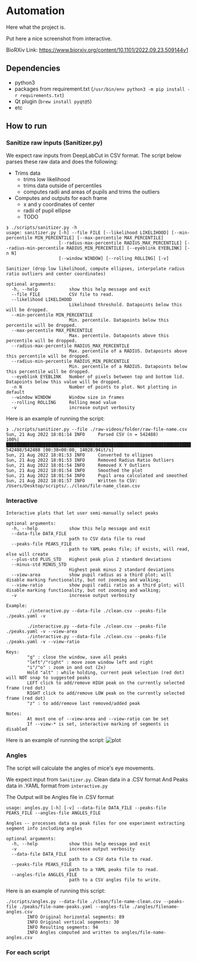# Automation

Here what the project is.

Put here a nice screenshot from interactive.

BioRXiv Link: https://www.biorxiv.org/content/10.1101/2022.09.23.509144v1

## Dependencies

- python3
- packages from requirement.txt (`/usr/bin/env python3 -m pip install -r requirements.txt`)
- Qt plugin (`brew install pyqt@5`)
- etc

## How to run

### Sanitize raw inputs (Sanitizer.py)

We expect raw inputs from DeepLabCut in CSV format.
The script below parses these raw data and does the following:
- Trims data
    - trims low likelihood
    - trims data outside of percentiles
    - computes radii and areas of pupils and trims the outliers
- Computes and outputs for each frame
    - x and y coordinates of center
    - radii of pupil ellipse
    - TODO

```
❯ ./scripts/sanitizer.py -h
usage: sanitizer.py [-h] --file FILE [--likelihood LIKELIHOOD] [--min-percentile MIN_PERCENTILE] [--max-percentile MAX_PERCENTILE]
                    [--radius-max-percentile RADIUS_MAX_PERCENTILE] [--radius-min-percentile RADIUS_MIN_PERCENTILE] [--eyeblink EYEBLINK] [-n N]
                    [--window WINDOW] [--rolling ROLLING] [-v]

Sanitizer (drop low likelihood, compute ellipses, interpolate radius ratio outliers and center coordinates)

optional arguments:
  -h, --help            show this help message and exit
  --file FILE           CSV file to read.
  --likelihood LIKELIHOOD
                        Likelihood threshold. Datapoints below this will be dropped.
  --min-percentile MIN_PERCENTILE
                        Min. percentile. Datapoints below this percentile will be dropped.
  --max-percentile MAX_PERCENTILE
                        Max. percentile. Datapoints above this percentile will be dropped.
  --radius-max-percentile RADIUS_MAX_PERCENTILE
                        Max. percentile of a RADIUS. Datapoints above this percentile will be dropped.
  --radius-min-percentile RADIUS_MIN_PERCENTILE
                        Min. percentile of a RADIUS. Datapoints below this percentile will be dropped.
  --eyeblink EYEBLINK   Number of pixels between top and bottom lid. Datapoints below this value will be dropped.
  -n N                  Number of points to plot. Not plotting in default
  --window WINDOW       Window size in frames
  --rolling ROLLING     Rolling mead value
  -v                    increase output verbosity
```

Here is an example of running the script:

```
❯ ./scripts/sanitizer.py --file ./raw-videos/folder/raw-file-name.csv
Sun, 21 Aug 2022 18:01:14 INFO     Parsed CSV (n = 542488)
100%|███████████████████████████████████████████████████████████████████████████████████████████████████████████████████████████████████████████████| 542488/542488 [00:38<00:00, 14028.94it/s]
Sun, 21 Aug 2022 18:01:53 INFO     Converted to ellipses
Sun, 21 Aug 2022 18:01:53 INFO     Removed Radius Ratio Outliers
Sun, 21 Aug 2022 18:01:54 INFO     Removed X Y Outliers
Sun, 21 Aug 2022 18:01:54 INFO     Smoothed the plot
Sun, 21 Aug 2022 18:01:54 INFO     Pupil area calculated and smoothed
Sun, 21 Aug 2022 18:01:57 INFO     Written to CSV: /Users/Desktop/scripts/../clean/file-name_clean.csv 
```

### Interactive

```
Interactive plots that let user semi-manually select peaks

optional arguments:
  -h, --help            show this help message and exit
  --data-file DATA_FILE
                        path to CSV data file to read
  --peaks-file PEAKS_FILE
                        path to YAML peaks file; if exists, will read, else will create
  --plus-std PLUS_STD   Highest peak plus 2 standard deviations
  --minus-std MINUS_STD
                        Highest peak minus 2 standard deviations
  --view-area           show pupil radius as a third plot; will disable marking functionality, but not zooming and walking;
  --view-ratio          show pupil radii ratio as a third plot; will disable marking functionality, but not zooming and walking;
  -v                    increase output verbosity

Example:
        ./interactive.py --data-file ./clean.csv --peaks-file ./peaks.yaml -v

        ./interactive.py --data-file ./clean.csv --peaks-file ./peaks.yaml -v --view-area
        ./interactive.py --data-file ./clean.csv --peaks-file ./peaks.yaml -v --view-ratio

Keys:
        "q" : close the window, save all peaks
        "left"/"right" : move zoom window left and right
        "i"/"o" : zoom in and out (2x)
        Hold "alt" : while holding, current peak selection (red dot) will NOT snap to suggested peaks
        LEFT click to add/remove HIGH peak on the currently selected frame (red dot)
        RIGHT click to add/remove LOW peak on the currently selected frame (red dot)
        "z" : to add/remove last removed/added peak

Notes:
        At most one of --view-area and --view-ratio can be set
        If --view-* is set, interactive marking of segments is disabled
```
Here is an example of running the script:
    ![plot](./auto-2/scripts/interactive-example.png)

### Angles

The script will calculate the angles of mice's eye movements.

We expect input from `Sanitizer.py`. Clean data in a .CSV format
And Peaks data in .YAML format from `interactive.py`

The Output will be Angles file in .CSV format

```
usage: angles.py [-h] [-v] --data-file DATA_FILE --peaks-file PEAKS_FILE --angles-file ANGLES_FILE

Angles -- processes data na peak files for one experiment extracting segment info including angles

optional arguments:
  -h, --help            show this help message and exit
  -v                    increase output verbosity
  --data-file DATA_FILE
                        path to a CSV data file to read.
  --peaks-file PEAKS_FILE
                        path to a YAML peaks file to read.
  --angles-file ANGLES_FILE
                        path to a CSV angles file to write.

```
Here is an example of running this script:

```
./scripts/angles.py --data-file ./clean/file-name-clean.csv --peaks-file ./peaks/file-name-peaks.yaml --angles-file ./angles/filename-angles.csv
 		INFO Original horizontal segments: 89
        INFO Original vertical segments: 30
        INFO Resulting segments: 94
        INFO Angles computed and written to angles/file-name-angles.csv
```

### For each script
